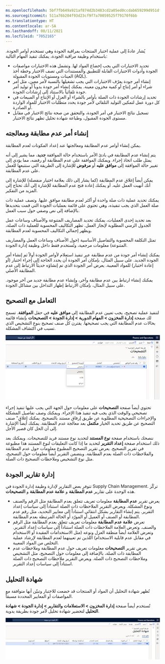 ```yaml
---
ms.openlocfilehash: 5bf7fb649a921af874d2b3483cd2a05ed0ccdab659299d951df4873b4988e251
ms.sourcegitcommit: 511a76b204f93d23cf9f7a70059525f79170f6bb
ms.translationtype: HT
ms.contentlocale: ar-SA
ms.lasthandoff: 08/11/2021
ms.locfileid: "7052165"
---
```

يُشار عادةً إلى عملية اختبار المنتجات بمراقبة الجودة وهي تستخدم أوامر الجودة. باستخدام وظيفة مراقبة الجودة، يمكنك تنفيذ المهام التالية:

-   تحديد الاختبارات التي يجب إخضاع المواد لها. وتشمل هذه الاختبارات مواصفات الجودة وأدوات الاختبارات القابلة للتطبيق والمستندات التي تصف الاختبار وخطة أخذ العينات ومستويات الجودة المقبولة (AQL).
-   إنشاء أمر جودة يعرّف الاختبارات التي يجب تشغيلها بالنسبة لأمر معين، مثل أمر شراء أو أمر إنتاج أو كمية مخزون معينة. يمكنك إنشاء أمر جودة يدوياً أو توليد أمر جودة تلقائياً بالاستناد إلى إرشادات الجودة.
-   تحديد إرشادات الجودة ذات الصلة بأوامر بالشراء أو العزل أو الإنتاج أو المبيعات في كل دورة عمل لتمكين التوليد التلقائي لأمر جودة يحدد متطلبات الاختبار للمواد الواردة أو الصادرة.
-   تسجيل نتائج الاختبار في أمر الجودة، والتحقق من صحة نتائج الاختبار في مقابل مستوى الجودة المقبول، وطباعة شهادة تحليل تظهر نتائج الاختبار.

## <a name="create-and-process-a-nonconformance-order"></a>إنشاء أمر عدم مطابقة ومعالجته 

يمكن إنشاء أوامر عدم المطابقة ومعالجتها عند إعداد المكونات لعدم المطابقة.

يتم إنشاء عدم المطابقة في بادئ الأمر باستخدام حالة الموافقة **جديد**، مما يشير إلى أنه يمثل طلب اتخاذ إجراء. ويمكنك الموافقة على عدم المطابقة أو رفضه، مما يؤدي إلى تغيير حالة الموافقة إلى **موافق عليه** أو **مرفوض** للإشارة إلى الطريقة التي ستتبعها للعمل على عدم المطابقة.

يمكن أيضاً إغلاق عدم المطابقة (كما يشار إلى ذلك بعلامة اختيار منفصلة) للإشارة إلى أنك أنهيت العمل عليه. أو يمكنك إعادة فتح عدم المطابقة للإشارة إلى أنك تحتاج إلى المزيد من التفكير.

يمكنك تحديد عملية ذات صلة واحدة أو أكثر لعدم مطابقة موافق عليها. وتصف عملية ذات صلة العمل الذي يجب تنفيذه، وهي تحتوي على قائمة بعمليات الجودة التي قمت بتحديدها بالإضافة إلى نص وصفي حول سبب العمل.‬

بعد تحديد إحدى العمليات، يمكنك تحديد المصاريف المتنوعة والأصناف وساعات عمل الجدول الزمني المطلوبة لإنجاز العمل.
تظهر التكاليف المحسوبة للعملية ذات الصلة، ويظهر إجمالي التكاليف المحسوبة لعدم المطابقة.

تمثل التكلفة المحسوبة والتفاصيل الأساسية (حول الأصناف وساعات العمل والمصاريف المتنوعة) معلومات مرجعية، وتُستخدم فقط داخل وظيفة إدارة الجودة.

يمكنك إنشاء أمر جودة من عدم مطابقة عبر تنفيذ استعلام لأوامر الجودة أولاً ثم إنشاء أمر الجودة الجديد.
على سبيل المثال، بإمكان أمر الجودة أن يحدد الحاجة إلى إجراء اختبار (أو إعادة اختبار) للمواد المعيبة. يعرض أمر الجودة الذي تم إنشاؤه حديثاً الارتباط إلى عدم المطابقة الأصلي.

يمكنك إنشاء ارتباط بين عدم مطابقة وآخر، وإنشاء عدم مطابقة جديد من آخر موجود. على سبيل المثال، بإمكان الارتباط إظهار التداخل بين مشاكل الجودة.

## <a name="correction-handling"></a>التعامل مع التصحيح 

لتنفيذ عملية تصحيح، يجب تعيين عدم المطابقة إلى **موافق عليه** في حقل **الموافقة**. تسمح لك صفحة **إدارة المخزون > المهام الدورية > إدارة الجودة > التصحيحات** بإنشاء قائمة بحالات عدم المطابقة التي يجب تصحيحها. يقترن كل صنف تصحيح بنوع التشخيص الذي تسبب في اكتشاف المشكلة.

[ ![لقطة شاشة لصفحة التصحيحات في Finance and Operations.](../media/corrections-1.png) ](../media/corrections-1.png#lightbox)

تحتوي أيضاً صفحة **التصحيحات‬‏‫‏‎** على معلومات حول الجهة التي يجب عليها تنفيذ إجراء تصحيحي والوقت الذي يجب فيه تنفيذ هذا الإجراء. ويمكنك وصف تفاصيل المشكلة والإجراءات التصحيحية المطلوبة عن طريق إرفاق مستند بالتصحيح.‬ يمكنك إغلاق" صنف التصحيح عن طريق تحديد الخيار **مكتمل** بعد معالجة عدم المطابقة. يمكنك أيضاً الإشارة إلى أن الحل كان قصير الأجل.

ننصحك باستخدام صفحة **نوع المستند** لتحديد نوع مستند فريد للتصحيحات. ويمكنك بعد ذلك استخدام صفحة **إعداد التقرير** لتحديد ما إذا كانت التعليقات لنوع المستند هذا مطبوعة في تقرير التصحيح. يعرض تقرير التصحيح المطبوع معلومات حول عدم المطابقة والملاحظات ذات الصلة بعدم المطابقة. ويتضمن التقرير أيضاً معلومات حول التصحيح، مثل نوع التشخيص وملاحظات التصحيح ذات الصلة.

## <a name="manage-quality-reports"></a>إدارة تقارير الجودة 

تتوفر بعض التقارير لإدارة وظيفة إدارة الجودة في Supply Chain Management. تركّز هذه الوحدة على تقارير **عدم المطابقة** و **علامة عدم المطابقة** و **التصحيحات**.

-   يعرض تقرير **عدم المطابقة** معلومات تعريف تتعلق بعدم المطابقة مثل الرقم والصنف ونوع المشكلة. ويعرض التقرير الملاحظات ذات الصلة استناداً إلى سياسات إعداد التقرير. يتم إنشاء التقارير بشكل انتقائي استناداً إلى معايير التحديد، مثل رقم عدم المطابقة أو الصنف أو العميل أو المورّد أو الحالة المرتبطة بعدم المطابقة.
-   تعرض **علامة عدم المطابقة** معلومات تعريف تتعلق بعدم المطابقة مثل الرقم والصنف. وتعرض العلامة الملاحظات ذات الصلة استناداً إلى سياسات إعداد التقرير. وتعرض العلامة أيضاً منطقة العزل ونوعه (مثل الاستخدامات المقيدة أو الاستخدام في مقابل عدم قابلية الاستخدام) اللذين تم تعيينهما لعدم المطابقة لإرشاد عملية التخلص من المواد المعيبة.
-   يعرض تقرير **التصحيحات** معلومات تعريف حول عدم المطابقة وملاحظات عدم المطابقة ذات الصلة، بالإضافة إلى معلومات حول التصحيح، مثل التشخيص وملاحظات التصحيح ذات الصلة. ويعرض التقرير ملاحظات التصحيح ذات الصلة استناداً إلى سياسات إعداد التقرير.

## <a name="certificate-of-analysis"></a>شهادة التحليل 

تُظهر شهادة التحليل أن المواد أو المنتجات قد خضعت للاختبار وتبيّن أنها متوافقة مع المواصفات أو المعايير المحددة مسبقاً.

تُستخدم أيضاً صفحة **إدارة المخزون > الاستعلامات والتقارير > إدارة الجودة > شهادة التحليل** لتحضير شهادة تحليل لأمر جودة بطريقة يدوية.

[ ![لقطة شاشة لصفحة شهادة التحليل.](../media/certificate-of-analysis.png) ](../media/certificate-of-analysis.png#lightbox) 

